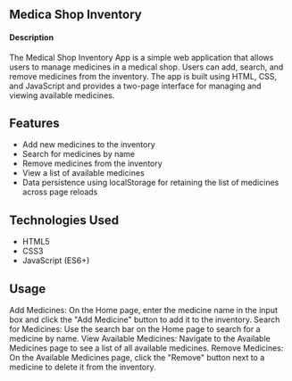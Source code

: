 ## Medica Shop Inventor﻿y
 
#### Description
The Medical Shop Inventory App is a simple web application that allows users to manage medicines in a medical shop. Users can add, search, and remove medicines from the inventory. The app is built using HTML, CSS, and JavaScript and provides a two-page interface for managing and viewing available medicines.

## Features
- Add new medicines to the inventory
- Search for medicines by name
- Remove medicines from the inventory
- View a list of available medicines
- Data persistence using localStorage for retaining the list of medicines across page reloads

## Technologies Used
- HTML5
- CSS3
- JavaScript (ES6+)

## Usage
Add Medicines: On the Home page, enter the medicine name in the input box and click the "Add Medicine" button to add it to the inventory.
Search for Medicines: Use the search bar on the Home page to search for a medicine by name.
View Available Medicines: Navigate to the Available Medicines page to see a list of all available medicines.
Remove Medicines: On the Available Medicines page, click the "Remove" button next to a medicine to delete it from the inventory.

